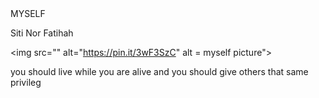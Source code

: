 
  <body> MYSELF
<p> 
  <p> Siti Nor Fatihah 
    
<img src="" alt="https://pin.it/3wF3SzC" alt = myself picture">

  <p> you should live while you are alive and you should give others that same privileg
                                                              
  
